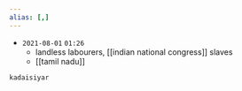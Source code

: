 ```yaml
---
alias: [,]
---
```


- `2021-08-01`  `01:26`
	- landless labourers, [[indian national congress]] slaves
	- [[tamil nadu]]

```query
kadaisiyar
```
